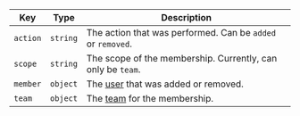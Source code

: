 | Key      | Type     | Description                                                  |
| -------- | -------- | ------------------------------------------------------------ |
| `action` | `string` | The action that was performed. Can be `added` or `removed`.  |
| `scope`  | `string` | The scope of the membership. Currently, can only be `team`.  |
| `member` | `object` | The [user](/rest/reference/users) that was added or removed. |
| `team`   | `object` | The [team](/rest/reference/teams) for the membership.        |
